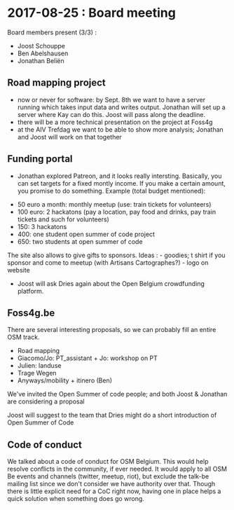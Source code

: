 # 2017-08-25 : Board meeting

Board members present (3/3) :

* Joost Schouppe
* Ben Abelshausen
* Jonathan Beliën

## Road mapping project
- now or never for software: by Sept. 8th we want to have a server running which takes input data and writes output. Jonathan will set up a server where Kay can do this. Joost will pass along the deadline. 
- there will be a more technical presentation on the project at Foss4g
- at the AIV Trefdag we want to be able to show more analysis; Jonathan and Joost will work on that together

## Funding portal 

* Jonathan explored Patreon, and it looks really intersting. Basically, you can set targets for a fixed montly income. If you make a certain amount, you promise to do something. Example (total budget mentioned):
- 50 euro a month: monthly meetup (use: train tickets for volunteers)
- 100 euro: 2 hackatons (pay a location, pay food and drinks, pay train tickets and such for volunteers)
- 150: 3 hackatons
- 400: one student open summer of code project
- 650: two students at open summer of code

The site also allows to give gifts to sponsors. Ideas :
    - goodies; t shirt if you sponsor and come to meetup (with Artisans Cartographes?)
    - logo on website
    
* Joost will ask Dries again about the Open Belgium crowdfunding platform.


## Foss4g.be
There are several interesting proposals, so we can probably fill an entire OSM track.
- Road mapping 
- Giacomo/Jo: PT_assistant + Jo: workshop on PT
- Julien: landuse
- Trage Wegen
- Anyways/mobility + itinero (Ben)

We've invited the Open Summer of code people; and both Joost & Jonathan are considering a proposal

Joost will suggest to the team that Dries might do a short introduction of Open Summer of Code


## Code of conduct

We talked about a code of conduct for OSM Belgium. This would help resolve conflicts in the community, if ever needed. It would apply to all OSM Be events and channels (twitter, meetup, riot), but exclude the talk-be mailing list since we don't consider we have authority over that. Though there is little explicit need for a CoC right now, having one in place helps a quick solution when something does go wrong.
